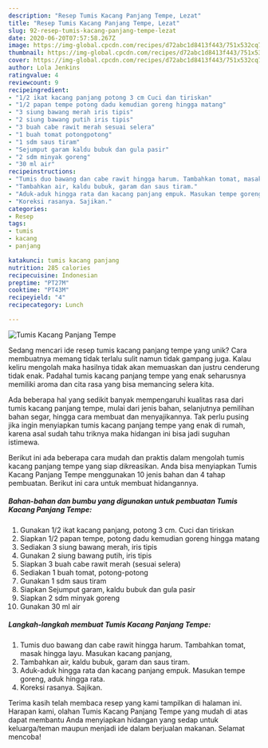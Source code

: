 ```yaml
---
description: "Resep Tumis Kacang Panjang Tempe, Lezat"
title: "Resep Tumis Kacang Panjang Tempe, Lezat"
slug: 92-resep-tumis-kacang-panjang-tempe-lezat
date: 2020-06-20T07:57:58.267Z
image: https://img-global.cpcdn.com/recipes/d72abc1d8413f443/751x532cq70/tumis-kacang-panjang-tempe-foto-resep-utama.jpg
thumbnail: https://img-global.cpcdn.com/recipes/d72abc1d8413f443/751x532cq70/tumis-kacang-panjang-tempe-foto-resep-utama.jpg
cover: https://img-global.cpcdn.com/recipes/d72abc1d8413f443/751x532cq70/tumis-kacang-panjang-tempe-foto-resep-utama.jpg
author: Lola Jenkins
ratingvalue: 4
reviewcount: 9
recipeingredient:
- "1/2 ikat kacang panjang potong 3 cm Cuci dan tiriskan"
- "1/2 papan tempe potong dadu kemudian goreng hingga matang"
- "3 siung bawang merah iris tipis"
- "2 siung bawang putih iris tipis"
- "3 buah cabe rawit merah sesuai selera"
- "1 buah tomat potongpotong"
- "1 sdm saus tiram"
- "Sejumput garam kaldu bubuk dan gula pasir"
- "2 sdm minyak goreng"
- "30 ml air"
recipeinstructions:
- "Tumis duo bawang dan cabe rawit hingga harum. Tambahkan tomat, masak hingga layu. Masukan kacang panjang,"
- "Tambahkan air, kaldu bubuk, garam dan saus tiram."
- "Aduk-aduk hingga rata dan kacang panjang empuk. Masukan tempe goreng, aduk hingga rata."
- "Koreksi rasanya. Sajikan."
categories:
- Resep
tags:
- tumis
- kacang
- panjang

katakunci: tumis kacang panjang 
nutrition: 285 calories
recipecuisine: Indonesian
preptime: "PT27M"
cooktime: "PT43M"
recipeyield: "4"
recipecategory: Lunch

---
```



![Tumis Kacang Panjang Tempe](https://img-global.cpcdn.com/recipes/d72abc1d8413f443/751x532cq70/tumis-kacang-panjang-tempe-foto-resep-utama.jpg)

Sedang mencari ide resep tumis kacang panjang tempe yang unik? Cara membuatnya memang tidak terlalu sulit namun tidak gampang juga. Kalau keliru mengolah maka hasilnya tidak akan memuaskan dan justru cenderung tidak enak. Padahal tumis kacang panjang tempe yang enak seharusnya memiliki aroma dan cita rasa yang bisa memancing selera kita.

Ada beberapa hal yang sedikit banyak mempengaruhi kualitas rasa dari tumis kacang panjang tempe, mulai dari jenis bahan, selanjutnya pemilihan bahan segar, hingga cara membuat dan menyajikannya. Tak perlu pusing jika ingin menyiapkan tumis kacang panjang tempe yang enak di rumah, karena asal sudah tahu triknya maka hidangan ini bisa jadi suguhan istimewa.




Berikut ini ada beberapa cara mudah dan praktis dalam mengolah tumis kacang panjang tempe yang siap dikreasikan. Anda bisa menyiapkan Tumis Kacang Panjang Tempe menggunakan 10 jenis bahan dan 4 tahap pembuatan. Berikut ini cara untuk membuat hidangannya.

<!--inarticleads1-->

##### Bahan-bahan dan bumbu yang digunakan untuk pembuatan Tumis Kacang Panjang Tempe:

1. Gunakan 1/2 ikat kacang panjang, potong 3 cm. Cuci dan tiriskan
1. Siapkan 1/2 papan tempe, potong dadu kemudian goreng hingga matang
1. Sediakan 3 siung bawang merah, iris tipis
1. Gunakan 2 siung bawang putih, iris tipis
1. Siapkan 3 buah cabe rawit merah (sesuai selera)
1. Sediakan 1 buah tomat, potong-potong
1. Gunakan 1 sdm saus tiram
1. Siapkan Sejumput garam, kaldu bubuk dan gula pasir
1. Siapkan 2 sdm minyak goreng
1. Gunakan 30 ml air




<!--inarticleads2-->

##### Langkah-langkah membuat Tumis Kacang Panjang Tempe:

1. Tumis duo bawang dan cabe rawit hingga harum. Tambahkan tomat, masak hingga layu. Masukan kacang panjang,
1. Tambahkan air, kaldu bubuk, garam dan saus tiram.
1. Aduk-aduk hingga rata dan kacang panjang empuk. Masukan tempe goreng, aduk hingga rata.
1. Koreksi rasanya. Sajikan.




Terima kasih telah membaca resep yang kami tampilkan di halaman ini. Harapan kami, olahan Tumis Kacang Panjang Tempe yang mudah di atas dapat membantu Anda menyiapkan hidangan yang sedap untuk keluarga/teman maupun menjadi ide dalam berjualan makanan. Selamat mencoba!
